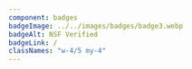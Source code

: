 ```yaml
---
component: badges
badgeImage: ../../images/badges/badge3.webp
badgeAlt: NSF Verified
badgeLink: /
classNames: "w-4/5 my-4"
---
```

